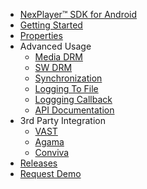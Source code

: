- [NexPlayer™ SDK for Android](/introduction.md) 
- [Getting Started](/getting-started.md)
- [Properties](/properties.md) 
- Advanced Usage
    - [Media DRM](/MediaDRM.md) 
    - [SW DRM](/SW_WV.md) 
    - [Synchronization](/synchronization.md) 
    - [Logging To File](/log2File.md) 
    - [Loggging Callback](/logging_callback.md) 
    - [API Documentation](/advanced.md) 
- 3rd Party Integration
    - [VAST](/vast.md) 
    - [Agama](/Agama.md) 
    - [Conviva](/Conviva.md)     
- [Releases](/releases.md) 
- [Request Demo](https://nexplayersdk.com/ios-player-sdk/) 